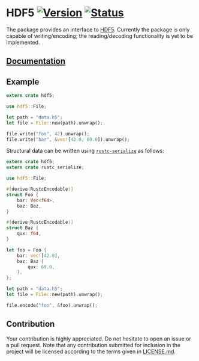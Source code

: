 # HDF5 [![Version][version-img]][version-url] [![Status][status-img]][status-url]

The package provides an interface to [HDF5][1]. Currently the package is only
capable of writing/encoding; the reading/decoding functionality is yet to be
implemented.

## [Documentation][doc]

## Example

```rust
extern crate hdf5;

use hdf5::File;

let path = "data.h5";
let file = File::new(path).unwrap();

file.write("foo", 42).unwrap();
file.write("bar", &vec![42.0, 69.0]).unwrap();
```

Structural data can be written using [`rustc-serialize`][2] as follows:

```rust
extern crate hdf5;
extern crate rustc_serialize;

use hdf5::File;

#[derive(RustcEncodable)]
struct Foo {
    bar: Vec<f64>,
    baz: Baz,
}

#[derive(RustcEncodable)]
struct Baz {
    qux: f64,
}

let foo = Foo {
    bar: vec![42.0],
    baz: Baz {
        qux: 69.0,
    },
};

let path = "data.h5";
let file = File::new(path).unwrap();

file.encode("foo", &foo).unwrap();
```

## Contribution

Your contribution is highly appreciated. Do not hesitate to open an issue or a
pull request. Note that any contribution submitted for inclusion in the project
will be licensed according to the terms given in [LICENSE.md](LICENSE.md).

[1]: http://www.hdfgroup.org/HDF5
[2]: https://crates.io/crates/rustc-serialize

[doc]: https://stainless-steel.github.io/hdf5
[status-img]: https://travis-ci.org/stainless-steel/hdf5.svg?branch=master
[status-url]: https://travis-ci.org/stainless-steel/hdf5
[version-img]: https://img.shields.io/crates/v/hdf5.svg
[version-url]: https://crates.io/crates/hdf5
